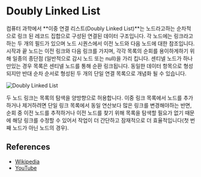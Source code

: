 # Doubly Linked List

컴퓨터 과학에서 **이중 연결 리스트(Doubly Linked List)**는 노드라고하는 순차적으로 링크 된 레코드 집합으로 구성된 연결된 데이터 구조입니다. 각 노드에는 링크라고하는 두 개의 필드가 있으며 노드 시퀀스에서 이전 노드와 다음 노드에 대한 참조입니다. 시작과 끝 노드는 이전 링크와 다음 링크를 가지며, 각각 목록의 순회를 용이하게하기 위해 일종의 종단점 (일반적으로 감시 노드 또는 null)을 가리 킵니다. 센티넬 노드가 하나만있는 경우 목록은 센티넬 노드를 통해 순환 링크됩니다. 동일한 데이터 항목으로 형성되지만 반대 순차 순서로 형성된 두 개의 단일 연결 목록으로 개념화 될 수 있습니다.

![Doubly Linked List](https://upload.wikimedia.org/wikipedia/commons/5/5e/Doubly-linked-list.svg)

두 노드 링크는 목록의 탐색을 양방향으로 허용합니다. 이중 링크 목록에서 노드를 추가하거나 제거하려면 단일 링크 목록에서 동일 연산보다 많은 링크를 변경해야하는 반면, 순회 중 이전 노드를 추적하거나 이전 노드를 찾기 위해 목록을 탐색할 필요가 없기 때문에 해당 링크를 수정할 수 있어서 작업이 더 간단하고 잠재적으로 더 효율적입니다(첫 번째 노드가 아닌 노드의 경우).

## References

- [Wikipedia](https://en.wikipedia.org/wiki/Doubly_linked_list)
- [YouTube](https://www.youtube.com/watch?v=JdQeNxWCguQ&t=7s&index=72&list=PLLXdhg_r2hKA7DPDsunoDZ-Z769jWn4R8)
